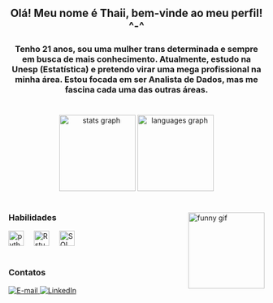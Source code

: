 <h2 align="center">Olá! Meu nome é Thaii, bem-vinde ao meu perfil! ^-^ </h2>

<h3 align="center">
  Tenho 21 anos, sou uma mulher trans determinada e sempre em busca de mais conhecimento. 
  Atualmente, estudo na Unesp (Estatística) e pretendo virar uma mega profissional na minha área. 
  Estou focada em ser Analista de Dados, mas me fascina cada uma das outras áreas.
</h3>

#

<div align="center">
  <img src="https://github-readme-stats.vercel.app/api?username=ThaiiCeu&theme=radical&show_icons=true&count_private=true" height="150" alt="stats graph"  />
  <img src="https://github-readme-stats.vercel.app/api/top-langs?username=ThaiiCeu&theme=radical&layout=compact" height="150" alt="languages graph"  />
</div>

#

<img align="right" height="150" src="https://i.imgflip.com/65efzo.gif" alt="funny gif" />

<h3 align="left">Habilidades</h3>
<div align="left">
  <img src="https://cdn.jsdelivr.net/gh/devicons/devicon/icons/python/python-original.svg" height="30" alt="python logo"  />
  <img width="12" />
  <img src="https://cdn.jsdelivr.net/gh/devicons/devicon/icons/rstudio/rstudio-original.svg" height="30" alt="Rstudio logo" />
  <img width="12" />
  <img src="https://cdn.jsdelivr.net/gh/devicons/devicon/icons/mysql/mysql-original.svg" height="30" alt="SQL logo" />
</div>

#

<h3 align="left">Contatos</h3>
<div align="left">
  <a href="mailto:thaii.ceu@unesp.br">
    <img src="https://img.shields.io/badge/-Email-000?style=for-the-badge&logo=microsoft-outlook&logoColor=FF00F6&color=FFF" alt="E-mail">
  </a>
  <a href="https://www.linkedin.com/in/thaii-c%C3%A9u-%F0%9F%8F%B3%EF%B8%8F%E2%80%8D%E2%9A%A7%EF%B8%8F-9a9374184/">
    <img src="https://img.shields.io/badge/-LinkedIn-000?style=for-the-badge&logo=linkedin&logoColor=FF00F6&color=FFF" alt="LinkedIn">
  </a>
</div>

#
